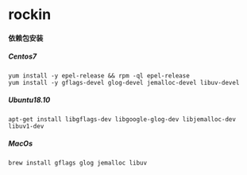 # rockin

#### 依赖包安装
##### Centos7
```
yum install -y epel-release && rpm -ql epel-release
yum install -y gflags-devel glog-devel jemalloc-devel libuv-devel
```
##### Ubuntu18.10
```
apt-get install libgflags-dev libgoogle-glog-dev libjemalloc-dev libuv1-dev 
```
##### MacOs
``` 
brew install gflags glog jemalloc libuv 
```
